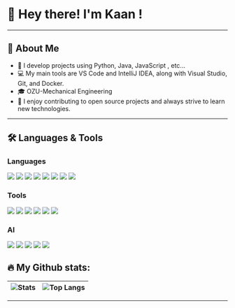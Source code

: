 # 👋 Hey there! I'm Kaan !

---

## 👤 About Me

- 🚀 I develop projects using Python, Java, JavaScript , etc...
- 💻 My main tools are VS Code and IntelliJ IDEA, along with Visual Studio, Git, and Docker.
- 🎓 OZU-Mechanical Engineering
- 🌱 I enjoy contributing to open source projects and always strive to learn new technologies.

---

## 🛠️ Languages & Tools

### Languages
<p align="left">
  <img src="https://img.shields.io/badge/Python-3776AB?style=for-the-badge&logo=python&logoColor=white"/>
  <img src="https://img.shields.io/badge/Java-007396?style=for-the-badge&logo=java&logoColor=white"/>
  <img src="https://img.shields.io/badge/JavaScript-F7DF1E?style=for-the-badge&logo=javascript&logoColor=black"/>
  <img src="https://img.shields.io/badge/HTML5-E34F26?style=for-the-badge&logo=html5&logoColor=white"/>
  <img src="https://img.shields.io/badge/CSS3-1572B6?style=for-the-badge&logo=css3&logoColor=white"/>
  <img src="https://img.shields.io/badge/C%23-68217a?style=for-the-badge&logo=csharp&logoColor=white"/>
  <img src="https://img.shields.io/badge/C++-00599C?style=for-the-badge&logo=c%2B%2B&logoColor=white"/>
  <img src="https://img.shields.io/badge/PHP-777BB4?style=for-the-badge&logo=php&logoColor=white"/>
</p>

### Tools
<p align="left">
  <img src="https://img.shields.io/badge/VS%20Code-007ACC?style=for-the-badge&logo=visual-studio-code&logoColor=white"/>
  <img src="https://img.shields.io/badge/IntelliJ%20IDEA-000000?style=for-the-badge&logo=intellij-idea&logoColor=white"/>
  <img src="https://img.shields.io/badge/Visual%20Studio-5C2D91?style=for-the-badge&logo=visual-studio&logoColor=white"/>
  <img src="https://img.shields.io/badge/PyCharm-41B883?style=for-the-badge&logo=pycharm&logoColor=white"/>
  <img src="https://img.shields.io/badge/Git-F05032?style=for-the-badge&logo=git&logoColor=white"/>
  <img src="https://img.shields.io/badge/Docker-2496ED?style=for-the-badge&logo=docker&logoColor=white"/>
  <!-- İstediğiniz başka tool varsa buraya ekleyebilirsiniz -->
</p>

### AI 
<p align="left">
  <img src="https://img.shields.io/badge/Cursor AI-blueviolet?style=for-the-badge"/>
  <img src="https://img.shields.io/badge/Claude-FFD700?style=for-the-badge"/>
  <img src="https://img.shields.io/badge/Copilot-181717?style=for-the-badge&logo=githubcopilot&logoColor=green"/>
  <img src="https://img.shields.io/badge/GitHub%20Copilot-181717?style=for-the-badge&logo=github&logoColor=green"/>
  <img src="https://img.shields.io/badge/ChatGPT-10A37F?style=for-the-badge&logo=openai&logoColor=white"/>
</p>

## 🔥 My Github stats:

<!--
[![GitHub stats](https://github-readme-stats.vercel.app/api?username=KULLANICIADINIZ&show_icons=true&theme=dark)](https://github.com/anuraghazra/github-readme-stats)
-->

| ![Stats](https://github-readme-stats.vercel.app/api?username=barbaromeister&show_icons=true&theme=dark) | ![Top Langs](https://github-readme-stats.vercel.app/api/top-langs/?username=barbaromeister&layout=compact&theme=dark) |
| :---------------------------------------------------------------: | :---------------------------------------------------------------: |
---
